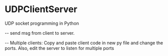 # UDPClientServer
UDP socket programming in Python

-- send msg from client to server. 

-- Multiple clients: Copy and paste client code in new py file and change the ports. Also, edit the server to listen for multiple ports
